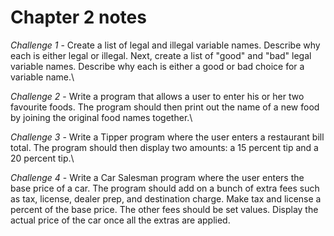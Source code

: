 # Chapter 2 notes
*Challenge 1* - Create a list of legal and illegal variable names. Describe why each is either legal or illegal. Next, create a list of "good" and "bad" legal variable names. Describe why each is either a good or bad choice for a variable name.\

*Challenge 2* - Write a program that allows a user to enter his or her two favourite foods. The program should then print out the name of a new food by joining the original food names together.\

*Challenge 3* - Write a Tipper program where the user enters a restaurant bill total. The program should then display two amounts: a 15 percent tip and a 20 percent tip.\

*Challenge 4* - Write a Car Salesman program where the user enters the base price of a car. The program should add on a bunch of extra fees such as tax, license, dealer prep, and destination charge. Make tax and license a percent of the base price. The other fees should be set values. Display the actual price of the car once all the extras are applied.
